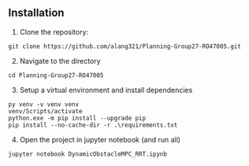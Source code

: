 ## Installation
1. Clone the repository:

```
git clone https://github.com/alang321/Planning-Group27-RO47005.git
```

2. Navigate to the directory
```
cd Planning-Group27-RO47005
```

3. Setup a virtual environment and install dependencies
```
py venv -v venv venv
venv/Scripts/activate
python.exe -m pip install --upgrade pip
pip install --no-cache-dir -r .\requirements.txt
```

4. Open the project in jupyter notebook (and run all)
```
jupyter notebook DynamicObstacleMPC_RRT.ipynb
```
